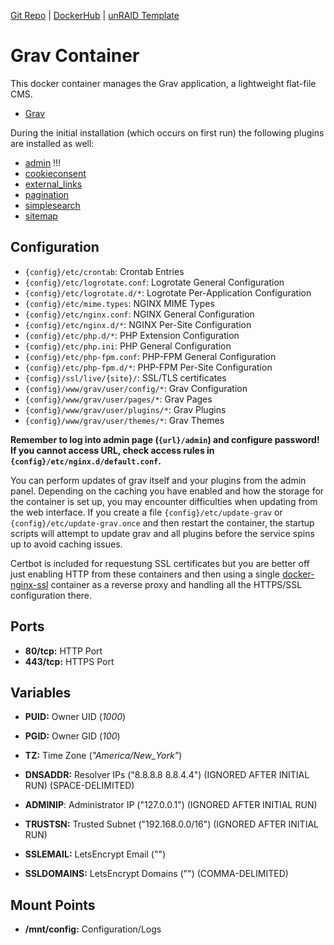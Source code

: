 [Git Repo](https://code.nephatrine.net/nephatrine/docker-gravcms) |
[DockerHub](https://hub.docker.com/r/nephatrine/gravcms/) |
[unRAID Template](https://github.com/nephatrine/unraid-docker-templates)

# Grav Container

This docker container manages the Grav application, a lightweight flat-file CMS.

- [Grav](https://getgrav.org/)

During the initial installation (which occurs on first run) the following plugins are installed as well:

- [admin](https://github.com/getgrav/grav-plugin-admin/blob/develop/README.md) !!!
- [cookieconsent](https://github.com/naucon/grav-plugin-cookieconsent/blob/master/README.md)
- [external_links](https://github.com/Sommerregen/grav-plugin-external-links/blob/develop/README.md)
- [pagination](https://github.com/getgrav/grav-plugin-pagination/blob/develop/README.md)
- [simplesearch](https://github.com/getgrav/grav-plugin-simplesearch/blob/develop/README.md)
- [sitemap](https://github.com/getgrav/grav-plugin-sitemap/blob/develop/README.md)

## Configuration

- ``{config}/etc/crontab``: Crontab Entries
- ``{config}/etc/logrotate.conf``: Logrotate General Configuration
- ``{config}/etc/logrotate.d/*``: Logrotate Per-Application Configuration
- ``{config}/etc/mime.types``: NGINX MIME Types
- ``{config}/etc/nginx.conf``: NGINX General Configuration
- ``{config}/etc/nginx.d/*``: NGINX Per-Site Configuration
- ``{config}/etc/php.d/*``: PHP Extension Configuration
- ``{config}/etc/php.ini``: PHP General Configuration
- ``{config}/etc/php-fpm.conf``: PHP-FPM General Configuration
- ``{config}/etc/php-fpm.d/*``: PHP-FPM Per-Site Configuration
- ``{config}/ssl/live/{site}/``: SSL/TLS certificates
- ``{config}/www/grav/user/config/*``: Grav Configuration
- ``{config}/www/grav/user/pages/*``: Grav Pages
- ``{config}/www/grav/user/plugins/*``: Grav Plugins
- ``{config}/www/grav/user/themes/*``: Grav Themes

**Remember to log into admin page (``{url}/admin``) and configure password! If you cannot access URL, check access rules in ``{config}/etc/nginx.d/default.conf``.**

You can perform updates of grav itself and your plugins from the admin panel. Depending on the caching you have enabled and how the storage for the container is set up, you may encounter difficulties when updating from the web interface. If you create a file ``{config}/etc/update-grav`` or ``{config}/etc/update-grav.once`` and then restart the container, the startup scripts will attempt to update grav and all plugins before the service spins up to avoid caching issues.

Certbot is included for requestung SSL certificates but you are better off just enabling HTTP from these containers and then using a single [docker-nginx-ssl](https://code.nephatrine.net/nephatrine/docker-nginx-ssl) container as a reverse proxy and handling all the HTTPS/SSL configuration there.

## Ports

- **80/tcp:** HTTP Port
- **443/tcp:** HTTPS Port

## Variables

- **PUID:** Owner UID (*1000*)
- **PGID:** Owner GID (*100*)
- **TZ:** Time Zone (*"America/New_York"*)

- **DNSADDR:** Resolver IPs ("8.8.8.8 8.8.4.4") (IGNORED AFTER INITIAL RUN) (SPACE-DELIMITED)

- **ADMINIP**: Administrator IP ("127.0.0.1") (IGNORED AFTER INITIAL RUN)
- **TRUSTSN:** Trusted Subnet ("192.168.0.0/16") (IGNORED AFTER INITIAL RUN)

- **SSLEMAIL:** LetsEncrypt Email ("")
- **SSLDOMAINS:** LetsEncrypt Domains ("") (COMMA-DELIMITED)

## Mount Points

- **/mnt/config:** Configuration/Logs